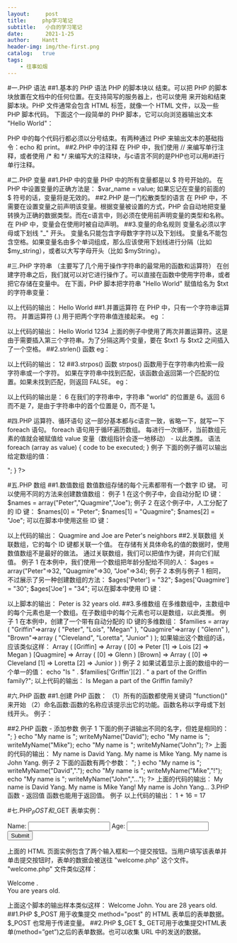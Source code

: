 ```yaml
---
layout:     post
title:     php学习笔记
subtitle:   小白的学习笔记
date:       2021-1-25
author:    Hantt
header-img: img/the-first.png
catalog:   true
tags:
    - 往事如烟
---
```

#一.PHP 语法
##1.基本的 PHP 语法
PHP 的脚本块以 <?php 开始，以 ?> 结束。可以把 PHP 的脚本块放置在文档中的任何位置。在支持简写的服务器上，也可以使用 <? 和 ?> 来开始和结束脚本块。PHP 文件通常会包含 HTML 标签，就像一个 HTML 文件，以及一些 PHP 脚本代码。
下面这个一段简单的 PHP 脚本，它可以向浏览器输出文本 "Hello World"：
<html>
<body>

<?php
echo "Hello World";
?>

</body>
</html>
PHP 中的每个代码行都必须以分号结束。有两种通过 PHP 来输出文本的基础指令：echo 和 print。
##2.PHP 中的注释
在 PHP 中，我们使用 // 来编写单行注释，或者使用 /* 和 */ 来编写大的注释块，与c语言不同的是PHP也可以用#进行单行注释。

#二.PHP 变量
##1.PHP 中的变量
PHP 中的所有变量都是以 $ 符号开始的。
在 PHP 中设置变量的正确方法是：
$var_name = value;
如果忘记在变量的前面的 $ 符号的话，变量将是无效的。
##2.PHP 是一门松散类型的语言
在 PHP 中，不需要在设置变量之前声明该变量。根据变量被设置的方式，PHP 会自动地把变量转换为正确的数据类型。而在c语言中，则必须在使用前声明变量的类型和名称。在 PHP 中，变量会在使用时被自动声明。
##3.变量的命名规则
变量名必须以字母或下划线 "_" 开头。
变量名只能包含字母数字字符以及下划线。
变量名不能包含空格。如果变量名由多个单词组成，那么应该使用下划线进行分隔（比如 $my_string），或者以大写字母开头（比如 $myString）。

#三.PHP 字符串
（主要写了几个用于操作字符串的最常用的函数和运算符）
在创建字符串之后，我们就可以对它进行操作了。可以直接在函数中使用字符串，或者把它存储在变量中。
在下面，PHP 脚本把字符串 "Hello World" 赋值给名为 $txt 的字符串变量：
<?php
$txt="Hello World";
echo $txt;
?>
以上代码的输出：
Hello World
##1.并置运算符
在 PHP 中，只有一个字符串运算符。
并置运算符 (.) 用于把两个字符串值连接起来。
eg ：
<?php
$txt1="Hello World";
$txt2="1234";
echo $txt1 . " " . $txt2;
?>
以上代码的输出：
Hello World 1234
上面的例子中使用了两次并置运算符。这是由于需要插入第三个字符串。为了分隔这两个变量，要在 $txt1 与 $txt2 之间插入了一个空格。
##2.strlen() 函数
eg：
<?php
echo strlen("Hello world!");
?>
以上代码的输出：
12
##3.strpos() 函数
strpos() 函数用于在字符串内检索一段字符串或一个字符。
如果在字符串中找到匹配，该函数会返回第一个匹配的位置。如果未找到匹配，则返回 FALSE。
eg：
<?php
echo strpos("Hello world!","world");
?> 
以上代码的输出是：
6
在我们的字符串中，字符串 "world" 的位置是 6。返回 6 而不是 7，是由于字符串中的首个位置是 0，而不是 1。

#四.PHP 运算符、循环语句
这一部分基本都与c语言一致，省略一下，就写一下foreach 语句。
foreach 语句用于循环遍历数组。
每进行一次循环，当前数组元素的值就会被赋值给 value 变量（数组指针会逐一地移动） - 以此类推。
语法
foreach (array as value)
{
    code to be executed;
}
例子
下面的例子循可以输出给定数组的值：
<html>
<body>

<?php
$arr=array("one", "two", "three");

foreach ($arr as $value)
{
  echo "Value: " . $value . "<br />";
}
?>

</body>
</html>

#五.PHP 数组
##1.数值数组
数值数组存储的每个元素都带有一个数字 ID 键。
可以使用不同的方法来创建数值数组：
例子 1
在这个例子中，会自动分配 ID 键：
$names = array("Peter","Quagmire","Joe");
例子 2
在这个例子中，人工分配了的 ID 键：
$names[0] = "Peter";
$names[1] = "Quagmire";
$names[2] = "Joe";
可以在脚本中使用这些 ID 键：
<?php

$names[0] = "Peter";
$names[1] = "Quagmire";
$names[2] = "Joe";

echo $names[1] . " and " . $names[2] . " are ". $names[0] . "'s neighbors";
?>
以上代码的输出：
Quagmire and Joe are Peter's neighbors
##2.关联数组
关联数组，它的每个 ID 键都关联一个值。
在存储有关具体命名的值的数据时，使用数值数组不是最好的做法。
通过关联数组，我们可以把值作为键，并向它们赋值。
例子 1
在本例中，我们使用一个数组把年龄分配给不同的人：
$ages = array("Peter"=>32, "Quagmire"=>30, "Joe"=>34);
例子 2
本例与例子 1 相同，不过展示了另一种创建数组的方法：
$ages['Peter'] = "32";
$ages['Quagmire'] = "30";
$ages['Joe'] = "34";
可以在脚本中使用 ID 键：
<?php

$ages['Peter'] = "32";
$ages['Quagmire'] = "30";
$ages['Joe'] = "34";

echo "Peter is " . $ages['Peter'] . " years old.";
?>
以上脚本的输出：
Peter is 32 years old.
##3.多维数组
在多维数组中，主数组中的每个元素也是一个数组。在子数组中的每个元素也可以是数组，以此类推。
例子 1
在本例中，创建了一个带有自动分配的 ID 键的多维数组：
$families = array
(
  "Griffin"=>array
  (
  "Peter",
  "Lois",
  "Megan"
  ),
  "Quagmire"=>array
  (
  "Glenn"
  ),
  "Brown"=>array
  (
  "Cleveland",
  "Loretta",
  "Junior"
  )
);
如果输出这个数组的话，应该类似这样：
Array
(
[Griffin] => Array
  (
  [0] => Peter
  [1] => Lois
  [2] => Megan
  )
[Quagmire] => Array
  (
  [0] => Glenn
  )
[Brown] => Array
  (
  [0] => Cleveland
  [1] => Loretta
  [2] => Junior
  )
)
例子 2
如果试着显示上面的数组中的一个单一的值：
echo "Is " . $families['Griffin'][2] . 
" a part of the Griffin family?"; 
以上代码的输出：
Is Megan a part of the Griffin family?

#六.PHP 函数
##1.创建 PHP 函数：
（1）所有的函数都使用关键词 "function()" 来开始
（2）命名函数:函数的名称应该提示出它的功能。函数名称以字母或下划线开头。
例子：
<html>
<body>

<?php
function writeMyName()
  {
  echo "htt";
  }

writeMyName();
?>

</body>
</html>
##2.PHP 函数 - 添加参数
例子 1
下面的例子讲输出不同的名字，但姓是相同的：
<html>
<body>

<?php
function writeMyName($fname)
  {
  echo $fname . " Yang.<br />";
  }

echo "My name is ";
writeMyName("David");

echo "My name is ";
writeMyName("Mike");

echo "My name is ";
writeMyName("John");
?>

</body>
</html>
上面的代码的输出：
My name is David Yang.
My name is Mike Yang.
My name is John Yang.
例子 2
下面的函数有两个参数：
<html>
<body>

<?php
function writeMyName($fname,$punctuation)
  {
  echo $fname . " Yang" . $punctuation . "<br />";
  }

echo "My name is ";
writeMyName("David",".");

echo "My name is ";
writeMyName("Mike","!");

echo "My name is ";
writeMyName("John","...");
?>

</body>
</html>
上面的代码的输出：
My name is David Yang.
My name is Mike Yang!
My name is John Yang...
3.PHP 函数 - 返回值
函数也能用于返回值。
例子
<html>
<body>

<?php
function add($x,$y)
  {
  $total = $x + $y;
  return $total;
  }

echo "1 + 16 = " . add(1,16);
?>

</body>
</html>
以上代码的输出：
1 + 16 = 17

#七.PHP$_POST和$_GET 
表单实例：
<html>
<body>

<form action="welcome.php" method="post">
Name: <input type="text" name="name" />
Age: <input type="text" name="age" />
<input type="submit" />
</form>

</body>
</html>
上面的 HTML 页面实例包含了两个输入框和一个提交按钮。当用户填写该表单并单击提交按钮时，表单的数据会被送往 "welcome.php" 这个文件。
"welcome.php" 文件类似这样：
<html>
<body>

Welcome <?php echo $_POST["name"]; ?>.<br />
You are <?php echo $_POST["age"]; ?> years old.

</body>
</html>
上面这个脚本的输出样本类似这样：
Welcome John.
You are 28 years old.
##1.PHP $_POST
用于收集提交 method="post" 的 HTML 表单后的表单数据。$_POST 也常用于传递变量。
##2.PHP $_GET
$_ GET可用于收集提交HTML表单(method=”get”)之后的表单数据。也可以收集 URL 中的发送的数据。


